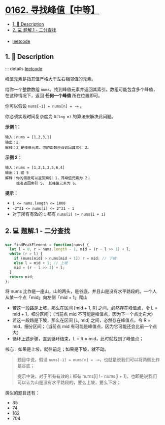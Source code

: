# [0162. 寻找峰值【中等】](https://github.com/Tdahuyou/TNotes.leetcode/tree/main/notes/0162.%20%E5%AF%BB%E6%89%BE%E5%B3%B0%E5%80%BC%E3%80%90%E4%B8%AD%E7%AD%89%E3%80%91)

<!-- region:toc -->

- [1. 📝 Description](#1--description)
- [2. 💻 题解.1 - 二分查找](#2--题解1---二分查找)

<!-- endregion:toc -->
- [leetcode](https://leetcode.cn/problems/find-peak-element)


## 1. 📝 Description

::: details [leetcode](https://leetcode.cn)

峰值元素是指其值严格大于左右相邻值的元素。

给你一个整数数组 `nums`，找到峰值元素并返回其索引。数组可能包含多个峰值，在这种情况下，返回 **任何一个峰值** 所在位置即可。

你可以假设 `nums[-1] = nums[n] = -∞` 。

你必须实现时间复杂度为 `O(log n)` 的算法来解决此问题。

**示例 1：**
```
输入：nums = [1,2,3,1]
输出：2
解释：3 是峰值元素，你的函数应该返回其索引 2。
```
**示例 2：**
```
输入：nums = [1,2,1,3,5,6,4]
输出：1 或 5
解释：你的函数可以返回索引 1，其峰值元素为 2；
     或者返回索引 5， 其峰值元素为 6。
```
**提示：**

- `1 <= nums.length <= 1000`
- `-2^31 <= nums[i] <= 2^31 - 1`
- 对于所有有效的 `i` 都有 `nums[i] != nums[i + 1]`

## 2. 💻 题解.1 - 二分查找

```js
var findPeakElement = function(nums) {
  let l = 0, r = nums.length - 1, mid = (r - l >> 1) + l;
  while (r > l) {
    if (nums[mid] > nums[mid + 1]) r = mid; // 下坡
    else l = mid + 1; // 上坡
    mid = (r - l >> 1) + l;
  }
  return mid;
};
```

将 nums 比作是一座山，山的两头，是谷底，并且山是没有水平路段的。一个人从某一个点「mid」向左侧「mid + 1」爬山

- 若这一段路是上坡，那么在区间 [mid + 1, R] 之间，必然存在峰值点，令 L = mid + 1，细分区间；（当前点 mid 不可能是峰值点，因为下一个点比它大）
- 若这一段路是下坡，那么在区间 [L, mid] 之间，必然存在峰值点，令 R = mid，细分区间；（当前点 mid 有可能是峰值点，因为它可能还会比前一个点大）
- 循环上述步骤，直到循环结束，L = R = mid，此时就找到了峰值点；

核心：如果是上坡，就往前走；如果是下坡，就不动。

> 题目中说，假设 `nums[-1] = nums[n] = -∞`，也就是说我们可以将两侧比作是谷底；
>
> 提示中说，对于所有有效的 i 都有 nums[i] != nums[i + 1]，也即是说我们可以认为山是没有水平路段的，要么上坡，要么下坡；

类似的题目还有：
- 35
- 74
- 162
- 704
